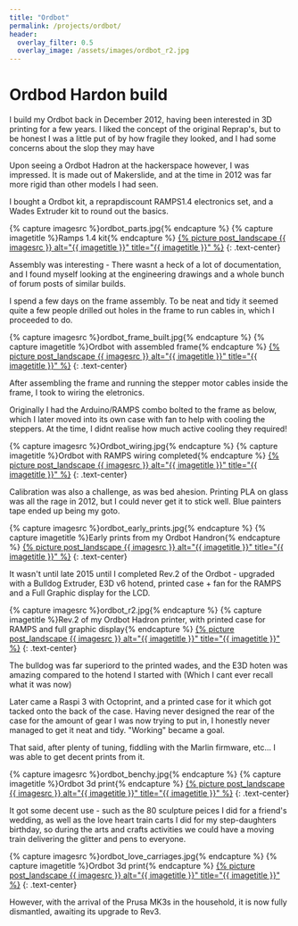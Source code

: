 ```yaml
---
title: "Ordbot"
permalink: /projects/ordbot/
header:
  overlay_filter: 0.5
  overlay_image: /assets/images/ordbot_r2.jpg
---
```


# Ordbod Hardon build

I build my Ordbot back in December 2012, having been interested in 3D printing for a few years.
I liked the concept of the original Reprap's, but to be honest I was a little put of by how fragile they looked, and I had some concerns about the slop they may have

Upon seeing a Ordbot Hadron at the hackerspace however, I was impressed. It is made out of Makerslide, and at the time in 2012 was far more rigid than other models I had seen.

I bought a Ordbot kit, a reprapdiscount RAMPS1.4 electronics set, and a Wades Extruder kit to round out the basics.

{% capture imagesrc %}ordbot_parts.jpg{% endcapture %}
{% capture imagetitle %}Ramps 1.4 kit{% endcapture %}
<a href="/assets/images/{{ imagesrc }}">{% picture post_landscape {{ imagesrc }} alt="{{ imagetitle }}" title="{{ imagetitle }}" %}</a>
{: .text-center}

Assembly was interesting - There wasnt a heck of a lot of documentation, and I found myself looking at the engineering drawings and a whole bunch of forum posts of similar builds.

I spend a few days on the frame assembly. To be neat and tidy it seemed quite a few people drilled out holes in the frame to run cables in, which I proceeded to do.

{% capture imagesrc %}ordbot_frame_built.jpg{% endcapture %}
{% capture imagetitle %}Ordbot with assembled frame{% endcapture %}
<a href="/assets/images/{{ imagesrc }}">{% picture post_landscape {{ imagesrc }} alt="{{ imagetitle }}" title="{{ imagetitle }}" %}</a>
{: .text-center}

After assembling the frame and running the stepper motor cables inside the frame, I took to wiring the eletronics.

Originally I had the Arduino/RAMPS combo bolted to the frame as below, which I later moved into its own case with fan to help with cooling the steppers. At the time, I didnt realise how much active cooling they required!

{% capture imagesrc %}Ordbot_wiring.jpg{% endcapture %}
{% capture imagetitle %}Ordbot with RAMPS wiring completed{% endcapture %}
<a href="/assets/images/{{ imagesrc }}">{% picture post_landscape {{ imagesrc }} alt="{{ imagetitle }}" title="{{ imagetitle }}" %}</a>
{: .text-center}

Calibration was also a challenge, as was bed ahesion. Printing PLA on glass was all the rage in 2012, but I could never get it to stick well. Blue painters tape ended up being my goto.

{% capture imagesrc %}ordbot_early_prints.jpg{% endcapture %}
{% capture imagetitle %}Early prints from my Ordbot Handron{% endcapture %}
<a href="/assets/images/{{ imagesrc }}">{% picture post_landscape {{ imagesrc }} alt="{{ imagetitle }}" title="{{ imagetitle }}" %}</a>
{: .text-center}

It wasn't until late 2015 until I completed Rev.2 of the Ordbot - upgraded with a Bulldog Extruder, E3D v6 hotend, printed case + fan for the RAMPS and a Full Graphic display for the LCD.

{% capture imagesrc %}ordbot_r2.jpg{% endcapture %}
{% capture imagetitle %}Rev.2 of my Ordbot Hadron printer, with printed case for RAMPS and full graphic display{% endcapture %}
<a href="/assets/images/{{ imagesrc }}">{% picture post_landscape {{ imagesrc }} alt="{{ imagetitle }}" title="{{ imagetitle }}" %}</a>
{: .text-center}

The bulldog was far superiord to the printed wades, and the E3D hoten was amazing compared to the hotend I started with (Which I cant ever recall what it was now)

Later came a Raspi 3 with Octoprint, and a printed case for it which got tacked onto the back of the case. Having never designed the rear of the case for the amount of gear I was now trying to put in, I honestly never managed to get it neat and tidy. "Working" became a goal.

That said, after plenty of tuning, fiddling with the Marlin firmware, etc... I was able to get decent prints from it.

{% capture imagesrc %}ordbot_benchy.jpg{% endcapture %}
{% capture imagetitle %}Ordbot 3d print{% endcapture %}
<a href="/assets/images/{{ imagesrc }}">{% picture post_landscape {{ imagesrc }} alt="{{ imagetitle }}" title="{{ imagetitle }}" %}</a>
{: .text-center}

It got some decent use - such as the 80 sculpture peices I did for a friend's wedding, as well as the love heart train carts I did for my step-daughters birthday, so during the arts and crafts activities we could have a moving train delivering the glitter and pens to everyone.

{% capture imagesrc %}ordbot_love_carriages.jpg{% endcapture %}
{% capture imagetitle %}Ordbot 3d print{% endcapture %}
<a href="/assets/images/{{ imagesrc }}">{% picture post_landscape {{ imagesrc }} alt="{{ imagetitle }}" title="{{ imagetitle }}" %}</a>
{: .text-center}

However, with the arrival of the Prusa MK3s in the household, it is now fully dismantled, awaiting its upgrade to Rev3.
